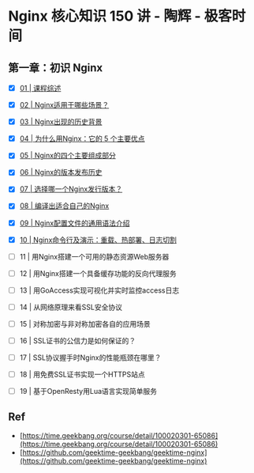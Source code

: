 # Nginx 核心知识 150 讲 - 陶辉 - 极客时间


## 第一章：初识 Nginx

* [x] [01 | 课程综述](./001/)
* [x] [02 | Nginx适用于哪些场景？](./002/)
* [x] [03 | Nginx出现的历史背景](./003/)
* [x] [04 | 为什么用Nginx：它的 5 个主要优点](./004/)
* [x] [05 | Nginx的四个主要组成部分](./005/)
* [x] [06 | Nginx的版本发布历史](./006/)
* [x] [07 | 选择哪一个Nginx发行版本？](./007/)
* [x] [08 | 编译出适合自己的Nginx](./008/)
* [x] [09 | Nginx配置文件的通用语法介绍](./009/)
* [x] [10 | Nginx命令行及演示：重载、热部署、日志切割](./010/)
* [ ] 11 | 用Nginx搭建一个可用的静态资源Web服务器
* [ ] 12 | 用Nginx搭建一个具备缓存功能的反向代理服务
* [ ] 13 | 用GoAccess实现可视化并实时监控access日志
* [ ] 14 | 从网络原理来看SSL安全协议
* [ ] 15 | 对称加密与非对称加密各自的应用场景
* [ ] 16 | SSL证书的公信力是如何保证的？
* [ ] 17 | SSL协议握手时Nginx的性能瓶颈在哪里？
* [ ] 18 | 用免费SSL证书实现一个HTTPS站点
* [ ] 19 | 基于OpenResty用Lua语言实现简单服务


## Ref


* [https://time.geekbang.org/course/detail/100020301-65086](https://time.geekbang.org/course/detail/100020301-65086)
* [https://github.com/geektime-geekbang/geektime-nginx](https://github.com/geektime-geekbang/geektime-nginx)